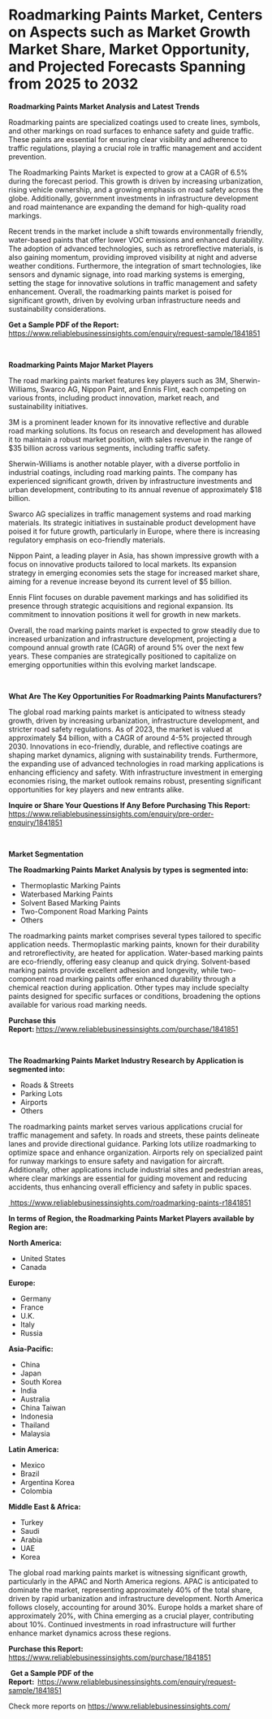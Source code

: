 <p><h1>Roadmarking Paints Market, Centers on Aspects such as Market Growth Market Share, Market Opportunity, and Projected Forecasts Spanning from 2025 to 2032</h1></p><p><strong>Roadmarking Paints Market Analysis and Latest Trends</strong></p>
<p><p>Roadmarking paints are specialized coatings used to create lines, symbols, and other markings on road surfaces to enhance safety and guide traffic. These paints are essential for ensuring clear visibility and adherence to traffic regulations, playing a crucial role in traffic management and accident prevention.</p><p>The Roadmarking Paints Market is expected to grow at a CAGR of 6.5% during the forecast period. This growth is driven by increasing urbanization, rising vehicle ownership, and a growing emphasis on road safety across the globe. Additionally, government investments in infrastructure development and road maintenance are expanding the demand for high-quality road markings.</p><p>Recent trends in the market include a shift towards environmentally friendly, water-based paints that offer lower VOC emissions and enhanced durability. The adoption of advanced technologies, such as retroreflective materials, is also gaining momentum, providing improved visibility at night and adverse weather conditions. Furthermore, the integration of smart technologies, like sensors and dynamic signage, into road marking systems is emerging, setting the stage for innovative solutions in traffic management and safety enhancement. Overall, the roadmarking paints market is poised for significant growth, driven by evolving urban infrastructure needs and sustainability considerations.</p></p>
<p><strong>Get a Sample PDF of the Report:&nbsp;</strong> <a href="https://www.reliablebusinessinsights.com/enquiry/request-sample/1841851?utm_campaign=2335&utm_medium=2&utm_source=Github&utm_content=ia&utm_term=26032025&utm_id=roadmarking-paints">https://www.reliablebusinessinsights.com/enquiry/request-sample/1841851</a></p>
<p>&nbsp;</p>
<p><strong>Roadmarking Paints Major Market Players</strong></p>
<p><p>The road marking paints market features key players such as 3M, Sherwin-Williams, Swarco AG, Nippon Paint, and Ennis Flint, each competing on various fronts, including product innovation, market reach, and sustainability initiatives.</p><p>3M is a prominent leader known for its innovative reflective and durable road marking solutions. Its focus on research and development has allowed it to maintain a robust market position, with sales revenue in the range of $35 billion across various segments, including traffic safety.</p><p>Sherwin-Williams is another notable player, with a diverse portfolio in industrial coatings, including road marking paints. The company has experienced significant growth, driven by infrastructure investments and urban development, contributing to its annual revenue of approximately $18 billion.</p><p>Swarco AG specializes in traffic management systems and road marking materials. Its strategic initiatives in sustainable product development have poised it for future growth, particularly in Europe, where there is increasing regulatory emphasis on eco-friendly materials.</p><p>Nippon Paint, a leading player in Asia, has shown impressive growth with a focus on innovative products tailored to local markets. Its expansion strategy in emerging economies sets the stage for increased market share, aiming for a revenue increase beyond its current level of $5 billion.</p><p>Ennis Flint focuses on durable pavement markings and has solidified its presence through strategic acquisitions and regional expansion. Its commitment to innovation positions it well for growth in new markets.</p><p>Overall, the road marking paints market is expected to grow steadily due to increased urbanization and infrastructure development, projecting a compound annual growth rate (CAGR) of around 5% over the next few years. These companies are strategically positioned to capitalize on emerging opportunities within this evolving market landscape.</p></p>
<p>&nbsp;</p>
<p><strong>What Are The Key Opportunities For Roadmarking Paints Manufacturers?</strong></p>
<p><p>The global road marking paints market is anticipated to witness steady growth, driven by increasing urbanization, infrastructure development, and stricter road safety regulations. As of 2023, the market is valued at approximately $4 billion, with a CAGR of around 4-5% projected through 2030. Innovations in eco-friendly, durable, and reflective coatings are shaping market dynamics, aligning with sustainability trends. Furthermore, the expanding use of advanced technologies in road marking applications is enhancing efficiency and safety. With infrastructure investment in emerging economies rising, the market outlook remains robust, presenting significant opportunities for key players and new entrants alike.</p></p>
<p><strong>Inquire or Share Your Questions If Any Before Purchasing This Report:</strong> <a href="https://www.reliablebusinessinsights.com/enquiry/pre-order-enquiry/1841851?utm_campaign=2335&utm_medium=2&utm_source=Github&utm_content=ia&utm_term=26032025&utm_id=roadmarking-paints">https://www.reliablebusinessinsights.com/enquiry/pre-order-enquiry/1841851</a></p>
<p>&nbsp;</p>
<p><strong>Market Segmentation</strong></p>
<p><strong>The Roadmarking Paints Market Analysis by types is segmented into:</strong></p>
<p><ul><li>Thermoplastic Marking Paints</li><li>Waterbased Marking Paints</li><li>Solvent Based Marking Paints</li><li>Two-Component Road Marking Paints</li><li>Others</li></ul></p>
<p><p>The roadmarking paints market comprises several types tailored to specific application needs. Thermoplastic marking paints, known for their durability and retroreflectivity, are heated for application. Water-based marking paints are eco-friendly, offering easy cleanup and quick drying. Solvent-based marking paints provide excellent adhesion and longevity, while two-component road marking paints offer enhanced durability through a chemical reaction during application. Other types may include specialty paints designed for specific surfaces or conditions, broadening the options available for various road marking needs.</p></p>
<p><strong>Purchase this Report:&nbsp;</strong><a href="https://www.reliablebusinessinsights.com/purchase/1841851?utm_campaign=2335&utm_medium=2&utm_source=Github&utm_content=ia&utm_term=26032025&utm_id=roadmarking-paints">https://www.reliablebusinessinsights.com/purchase/1841851</a></p>
<p>&nbsp;</p>
<p><strong>The Roadmarking Paints Market Industry Research by Application is segmented into:</strong></p>
<p><ul><li>Roads & Streets</li><li>Parking Lots</li><li>Airports</li><li>Others</li></ul></p>
<p><p>The roadmarking paints market serves various applications crucial for traffic management and safety. In roads and streets, these paints delineate lanes and provide directional guidance. Parking lots utilize roadmarking to optimize space and enhance organization. Airports rely on specialized paint for runway markings to ensure safety and navigation for aircraft. Additionally, other applications include industrial sites and pedestrian areas, where clear markings are essential for guiding movement and reducing accidents, thus enhancing overall efficiency and safety in public spaces.</p></p>
<p><a href="https://www.reliablebusinessinsights.com/roadmarking-paints-r1841851?utm_campaign=2335&utm_medium=2&utm_source=Github&utm_content=ia&utm_term=26032025&utm_id=roadmarking-paints">&nbsp;https://www.reliablebusinessinsights.com/roadmarking-paints-r1841851</a></p>
<p><strong>In terms of Region, the Roadmarking Paints Market Players available by Region are:</strong></p>
<p>
    <p> <strong> North America: </strong>
        <ul>
            <li>United States</li>
            <li>Canada</li>
        </ul>
        </p> 
    <p> <strong> Europe: </strong>
        <ul>
            <li>Germany</li>
            <li>France</li>
            <li>U.K.</li>
            <li>Italy</li>
            <li>Russia</li>
        </ul>
        </p> 
    <p> <strong> Asia-Pacific: </strong>
        <ul>
            <li>China</li>
            <li>Japan</li>
            <li>South Korea</li>
            <li>India</li>
            <li>Australia</li>
            <li>China Taiwan</li>
            <li>Indonesia</li>
            <li>Thailand</li>
            <li>Malaysia</li>
        </ul>
        </p> 
    <p> <strong> Latin America: </strong>
        <ul>
            <li>Mexico</li>
            <li>Brazil</li>
            <li>Argentina Korea</li>
            <li>Colombia</li>
        </ul>
        </p> 
    <p> <strong> Middle East & Africa: </strong>
        <ul>
            <li>Turkey</li>
            <li>Saudi</li>
            <li>Arabia</li>
            <li>UAE</li>
            <li>Korea</li>
        </ul>
    </p>
    </p>
<p><p>The global road marking paints market is witnessing significant growth, particularly in the APAC and North America regions. APAC is anticipated to dominate the market, representing approximately 40% of the total share, driven by rapid urbanization and infrastructure development. North America follows closely, accounting for around 30%. Europe holds a market share of approximately 20%, with China emerging as a crucial player, contributing about 10%. Continued investments in road infrastructure will further enhance market dynamics across these regions.</p></p>
<p><strong>Purchase this Report: </strong><a href="https://www.reliablebusinessinsights.com/purchase/1841851?utm_campaign=2335&utm_medium=2&utm_source=Github&utm_content=ia&utm_term=26032025&utm_id=roadmarking-paints">https://www.reliablebusinessinsights.com/purchase/1841851</a></p>
<p>&nbsp;<strong>Get a Sample PDF of the Report:&nbsp;&nbsp;</strong><a href="https://www.reliablebusinessinsights.com/enquiry/request-sample/1841851?utm_campaign=2335&utm_medium=2&utm_source=Github&utm_content=ia&utm_term=26032025&utm_id=roadmarking-paints">https://www.reliablebusinessinsights.com/enquiry/request-sample/1841851</a></p>
<p><strong></strong></p>
<p>Check more reports on <a href="https://www.reliablebusinessinsights.com/?utm_campaign=2335&utm_medium=2&utm_source=Github&utm_content=ia&utm_term=26032025&utm_id=roadmarking-paints">https://www.reliablebusinessinsights.com/</a></p>